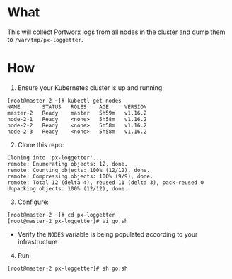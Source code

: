 # What

This will collect Portworx logs from all nodes in the cluster and dump them to `/var/tmp/px-loggetter`.

# How

1. Ensure your Kubernetes cluster is up and running:
```
[root@master-2 ~]# kubectl get nodes
NAME       STATUS   ROLES    AGE     VERSION
master-2   Ready    master   5h59m   v1.16.2
node-2-1   Ready    <none>   5h58m   v1.16.2
node-2-2   Ready    <none>   5h58m   v1.16.2
node-2-3   Ready    <none>   5h58m   v1.16.2
```

2. Clone this repo:
```
Cloning into 'px-loggetter'...
remote: Enumerating objects: 12, done.
remote: Counting objects: 100% (12/12), done.
remote: Compressing objects: 100% (9/9), done.
remote: Total 12 (delta 4), reused 11 (delta 3), pack-reused 0
Unpacking objects: 100% (12/12), done.
```

3. Configure:
```
[root@master-2 ~]# cd px-loggetter
[root@master-2 px-loggetter]# vi go.sh
```

 * Verify the `NODES` variable is being populated according to your infrastructure

4. Run:
```
[root@master-2 px-loggetter]# sh go.sh
